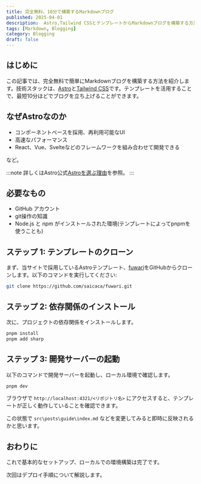 ```yaml
---
title: 完全無料、10分で構築するMarkdownブログ
published: 2025-04-01
description:  Astro,Tailwind CSSとテンプレートからMarkdownブログを構築する方法を解説
tags: [Markdown, Blogging]
category: Blogging
draft: false
---
```

## はじめに

この記事では、完全無料で簡単にMarkdownブログを構築する方法を紹介します。技術スタックは、[Astro](https://astro.build/)と[Tailwind CSS](https://tailwindcss.com/)です。テンプレートを活用することで、最短10分ほどでブログを立ち上げることができます。

## なぜAstroなのか

- コンポーネントベースを採用、再利用可能なUI
- 高速なパフォーマンス
- React、Vue、Svelteなどのフレームワークを組み合わせて開発できる

など。

:::note
詳しくはAstro公式[Astroを選ぶ理由](https://docs.astro.build/ja/concepts/why-astro/)を参照。
:::

## 必要なもの

- GitHub アカウント
- git操作の知識
- Node.js と npm がインストールされた環境(テンプレートによってpnpmを使うことも)


## ステップ 1: テンプレートのクローン

まず、当サイトで採用しているAstroテンプレート、[fuwari](https://github.com/saicaca/fuwari)をGitHubからクローンします。以下のコマンドを実行してください:

```bash
git clone https://github.com/saicaca/fuwari.git
```

## ステップ 2: 依存関係のインストール

次に、プロジェクトの依存関係をインストールします。

```bash
pnpm install
pnpm add sharp
```

## ステップ 3: 開発サーバーの起動

以下のコマンドで開発サーバーを起動し、ローカル環境で確認します。

```bash
pnpm dev
```

ブラウザで `http://localhost:4321/<リポジトリ名>` にアクセスすると、テンプレートが正しく動作していることを確認できます。

この状態で `src\posts\guide\index.md` などを変更してみると即時に反映されるかと思います。

## おわりに

これで基本的なセットアップ、ローカルでの環境構築は完了です。

次回はデプロイ手順について解説します。
